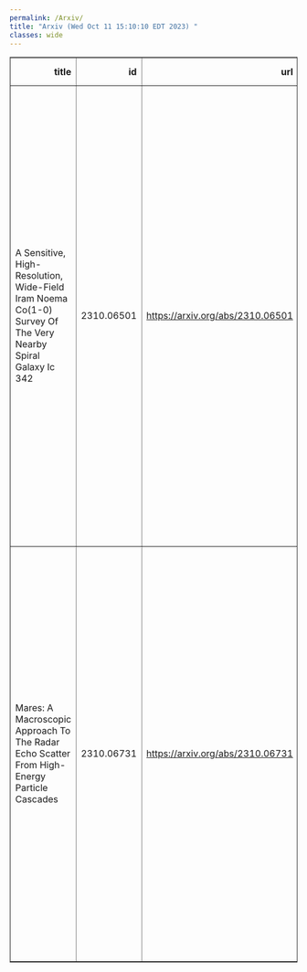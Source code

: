 ```yaml
---
permalink: /Arxiv/
title: "Arxiv (Wed Oct 11 15:10:10 EDT 2023) "
classes: wide
---
```

<table border="1" class="dataframe">
  <thead>
    <tr style="text-align: right;">
      <th>title</th>
      <th>id</th>
      <th>url</th>
      <th>authors</th>
      <th>Local Authors</th>
    </tr>
  </thead>
  <tbody>
    <tr>
      <td>A Sensitive, High-Resolution, Wide-Field Iram Noema Co(1-0) Survey Of   The Very Nearby Spiral Galaxy Ic 342</td>
      <td>2310.06501</td>
      <td><a href="https://arxiv.org/abs/2310.06501" target="_blank">https://arxiv.org/abs/2310.06501</a></td>
      <td>M. Querejeta, J. Pety, A. Schruba, A. K. Leroy, C. N. Herrera, I-D. Chiang, S. E. Meidt, E. Rosolowsky, E. Schinnerer, K. Schuster, J. Sun, K. A. Herrmann, A. T. Barnes, I. Beslic, F. Bigiel, Y. Cao, M. Chevance, C. Eibensteiner, E. Emsellem, C. M. Faesi, A. Hughes, J. Kim, R. S. Klessen, K. Kreckel, J. M. D. Kruijssen, D. Liu, N. Neumayer, H. -A. Pan, T. Saito, K. Sandstrom, Y. -S. Teng, A. Usero, T. G. Williams, A. Zakardjian</td>
      <td>Adam Leroy</td>
    </tr>
    <tr>
      <td>Mares: A Macroscopic Approach To The Radar Echo Scatter From High-Energy   Particle Cascades</td>
      <td>2310.06731</td>
      <td><a href="https://arxiv.org/abs/2310.06731" target="_blank">https://arxiv.org/abs/2310.06731</a></td>
      <td>E. Huesca Santiago, K. D. De Vries, P. Allison, J. Beatty, D. Besson, A. Connolly, A. Cummings, C. Deaconu, S. De Kockere, D. Frikken, C. Hast, C. -Y. Kuo, A. Kyriacou, U. A. Latif, I. Loudon, V. Lukic, C. Mclennan, K. Mulrey, J. Nam, K. Nivedita, A. Nozdrina, E. Oberla, S. Prohira, J. P. Ralston, M. F. H. Seikh, R. S. Stanley, J. Stoffels, S. Toscano, D. Van Den Broeck, N. Van Eijndhoven, S. Wissel</td>
      <td>Amy Connolly, Dylan Frikken, Jim Beatty, Patrick Allison</td>
    </tr>
  </tbody>
</table>
